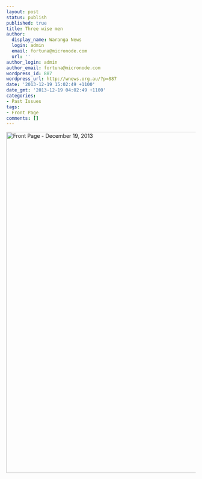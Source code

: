 ```yaml
---
layout: post
status: publish
published: true
title: Three wise men
author:
  display_name: Waranga News
  login: admin
  email: fortuna@micronode.com
  url: ''
author_login: admin
author_email: fortuna@micronode.com
wordpress_id: 887
wordpress_url: http://wnews.org.au/?p=887
date: '2013-12-19 15:02:49 +1100'
date_gmt: '2013-12-19 04:02:49 +1100'
categories:
- Past Issues
tags:
- Front Page
comments: []
---
```

<p><a href="http://wnews.org.au/wp-content/uploads/2013/12/frontpage-20131219.pdf"><img class="alignnone size-full wp-image-885" alt="Front Page - December 19, 2013" src="http://wnews.org.au/wp-content/uploads/2013/12/frontpage-20131219.png" width="624" height="907" /></a></p>
